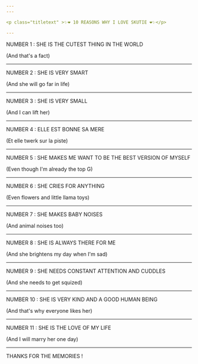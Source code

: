 ```yaml
---
---

<p class="titletext" >✨❤️ 10 REASONS WHY I LOVE SKUTIE ❤️✨</p>

---
```


<p class="titletext" >NUMBER 1 : SHE IS THE CUTEST THING IN THE WORLD</p>
<p class="titletext" >(And that's a fact)</p>


<div class="demo">
  <div class="perspective-container">
    <div class="card card1"></div>
  </div>
</div>

---

<p class="titletext" >NUMBER 2 : SHE IS VERY SMART</p>
<p class="titletext" >(And she will go far in life)</p>


<div class="demo">
  <div class="perspective-container">
    <div class="card card2"></div>
  </div>
</div>

---

<p class="titletext" >NUMBER 3 : SHE IS VERY SMALL</p>
<p class="titletext" >(And I can lift her)</p>


<div class="demo">
  <div class="perspective-container">
    <div class="card card3"></div>
  </div>
</div>

---

<p class="titletext" >NUMBER 4 : ELLE EST BONNE SA MERE</p>
<p class="titletext" >(Et elle twerk sur la piste)</p>


<div class="demo">
  <div class="perspective-container">
    <div class="card card4"></div>
  </div>
</div>

---

<p class="titletext" >NUMBER 5 : SHE MAKES ME WANT TO BE THE BEST VERSION OF MYSELF</p>
<p class="titletext" >(Even though I'm already the top G)</p>


<div class="demo">
  <div class="perspective-container">
    <div class="card card5"></div>
  </div>
</div>

---

<p class="titletext" >NUMBER 6 : SHE CRIES FOR ANYTHING</p>
<p class="titletext" >(Even flowers and little llama toys)</p>


<div class="demo">
  <div class="perspective-container">
    <div class="card card6"></div>
  </div>
</div>

---

<p class="titletext" >NUMBER 7 : SHE MAKES BABY NOISES</p>
<p class="titletext" >(And animal noises too)</p>


<div class="demo">
  <div class="perspective-container">
    <div class="card card7"></div>
  </div>
</div>

---

<p class="titletext" >NUMBER 8 : SHE IS ALWAYS THERE FOR ME</p>
<p class="titletext" >(And she brightens my day when I'm sad)</p>


<div class="demo">
  <div class="perspective-container">
    <div class="card card8"></div>
  </div>
</div>

---

<p class="titletext" >NUMBER 9 : SHE NEEDS CONSTANT ATTENTION AND CUDDLES</p>
<p class="titletext" >(And she needs to get squized)</p>


<div class="demo">
  <div class="perspective-container">
    <div class="card card9"></div>
  </div>
</div>

---

<p class="titletext" >NUMBER 10 : SHE IS VERY KIND AND A GOOD HUMAN BEING</p>
<p class="titletext" >(And that's why everyone likes her)</p>


<div class="demo">
  <div class="perspective-container">
    <div class="card card10"></div>
  </div>
</div>

---

<p class="titletext" >NUMBER 11 : SHE IS THE LOVE OF MY LIFE</p>
<p class="titletext" >(And I will marry her one day)</p>


<div class="demo">
  <div class="perspective-container">
    <div class="card card11"></div>
  </div>
</div>

---

<p class="titletext" >THANKS FOR THE MEMORIES !</p>


<style type="text/css">

      #stage {
        margin: 200px auto;
        width: 900px;
        height: 600px;
        /*
        
        Setting the perspective of the contents of the stage
        but not the stage itself
        
        */
        -webkit-perspective: 1600;
      }

      #rotate {
        margin: 0 auto;
        width: 900px;
        height: 600px;
        /* Ensure that we're in 3D space */
        -webkit-transform-style: preserve-3d;
        /*
        Make the whole set of rows use the x-axis spin animation
        for a duration of 7 seconds, running infinitely and linearly
        */
        -webkit-animation-name: x-spin;
        -webkit-animation-duration: 14s;
        -webkit-animation-iteration-count: infinite;
        -webkit-animation-timing-function: linear;
      }

      .ring {
        margin: 0 auto;
        height: 165px;
        width: 900px;
        -webkit-transform-style: preserve-3d;
        -webkit-animation-iteration-count: infinite;
        -webkit-animation-timing-function: linear;
      }
      
      .ring > :nth-child(odd) {
        background-color: #995C7F;
      }

      .ring > :nth-child(even) {
        background-color: #835A99;
      }

      .poster {
        position: absolute;
        left: 375px;
        width: 150px;
        height: 150px;
        opacity: 0.7;
        color: rgba(0,0,0,0.9);
        -webkit-border-radius: 10px;
      }
      
      .poster > p {
        font-family: 'Georgia', serif;
        font-size: 36px;
        font-weight: bold;
        text-align: center;
        margin-top: 28px;
      }

      /*
      Set up each row to have a different animation duration
      and alternating y-axis rotation directions.
      */
      #ring-1 {
        -webkit-animation-name: y-spin;
        -webkit-animation-duration: 20s;
      }

      #ring-2 {
        -webkit-animation-name: back-y-spin;
        -webkit-animation-duration: 18s;
      }

      #ring-3 {
        -webkit-animation-name: y-spin;
        -webkit-animation-duration: 16s;
      }

      /*

      Here we define each of the three individual animations that
      we will be using to have our 3D rotation effect. The first
      animation will perform a full rotation on the x-axis, we'll
      use that on the whole set of objects. The second and third
      animations will perform a full rotation on the y-axis in
      opposite directions, alternating directions between rows.
    
      Note that you currently have to specify an intermediate step
      for rotations even when you are using individual transformation
      constructs.

      */
      @-webkit-keyframes x-spin {
        0%    { -webkit-transform: rotateX(0deg); }
        50%   { -webkit-transform: rotateX(180deg); }
        100%  { -webkit-transform: rotateX(360deg); }
      }

      @-webkit-keyframes y-spin {
        0%    { -webkit-transform: rotateY(0deg); }
        50%   { -webkit-transform: rotateY(180deg); }
        100%  { -webkit-transform: rotateY(360deg); }
      }

      @-webkit-keyframes back-y-spin {
        0%    { -webkit-transform: rotateY(360deg); }
        50%   { -webkit-transform: rotateY(180deg); }
        100%  { -webkit-transform: rotateY(0deg); }
      }
    </style>

    
 <script type="text/javascript">

  const objectList = document.querySelectorAll('.card');
  objectList.forEach((object) => {
  object.onmousemove = handleMouseMove; })
  
 
  function handleMouseMove(event) {
  const height = window.innerHeight;
  const width = window.innerWidth;

  console.log(height);
  console.log(width);
        
  // Creates angles of (-20, -20) (left, bottom) and (20, 20) (right, top)
  const yAxisDegree = event.pageX / width * 40 - 20;
  const xAxisDegree = event.offsetY / height * -1 * 40 + 20;

  console.log(event.pageX);
  console.log(event.pageY);
        
  event.target.style.transform = `rotateY(${yAxisDegree}deg) rotateX(${xAxisDegree}deg)`;
  // Set the sheen position
  setSheenPosition(event.pageX / width, event.offsetY / width);
}

      function setSheenPosition(xRatio, yRatio) {
  // This creates a "distance" up to 400px each direction to offset the sheen
  const xOffset = 1 - (xRatio - 0.5) * 800;
  const yOffset = 1 - (yRatio - 0.5) * 800;
  event.target.style.setProperty('--sheenX', `${xOffset}px`)
  event.target.style.setProperty('--sheenY', `${yOffset}px`)
}

  const POSTERS_PER_ROW = 12;
  const RING_RADIUS = 300;

  function setup_posters (row, value)
  {
    var posterAngle = 360 / POSTERS_PER_ROW;
    for (var i = 0; i < POSTERS_PER_ROW; i ++) {
      var poster = document.createElement('div');
      poster.className = 'poster';
      // compute and assign the transform for this poster
      var transform = 'rotateY(' + (posterAngle * i) + 'deg) translateZ(' + RING_RADIUS + 'px)';
      poster.style.webkitTransform = transform;
      // setup the number to show inside the poster
      
      var content = poster.appendChild(document.createElement('img'));
      if (value == 1) {
      content.setAttribute('src', 'skutie_pics/'+i+'.jpg'); }
      else if (value == 2) {
        content.setAttribute('src', 'skutie_pics/'+i+'_.jpg'); }
      else if (value == 3) {
        content.setAttribute('src', 'skutie_pics/'+i+'__.jpg'); }
  
      content.setAttribute('alt', 'na');
      content.setAttribute('height', '150');
      content.setAttribute('width', '150');
    
      
      // add the poster to the row
      row.appendChild(poster);
    }

  }

  function init ()
  {
    setup_posters(document.getElementById('ring-1'), 1);
    setup_posters(document.getElementById('ring-2'), 2);
    setup_posters(document.getElementById('ring-3'), 3);
  }

  // call init once the document is fully loaded
  window.addEventListener('load', init, false);


    </script>
